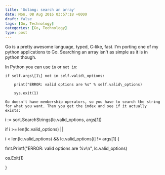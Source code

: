 ```yaml
---
title: 'Golang: search an array'
date: Mon, 08 Aug 2016 03:57:18 +0000
draft: false
tags: [Go, Technology]
categories: [Go, Technology]
type: post
---
```


Go is a pretty awesome language, typed, C-like, fast. I'm porting one of my python applications to Go. Searching an array isn't as simple as it is in python though.

In Python you can use `in` or `not in`:

```
if self.args\[1\] not in self.valid\_options:

    print("ERROR: valid options are %s" % self.valid\_options)

    sys.exit(1)

Go doesn't have membership operators, so you have to search the string for what you want. Then you get the index and see if it actually exists:

```
i := sort.SearchStrings(lc.valid\_options, args\[1\])

if i >= len(lc.valid\_options) ||

  i < len(lc.valid\_options) && lc.valid\_options\[i\] != args\[1\] {

  fmt.Printf("ERROR: valid options are %v\\n", lc.valid\_options)

  os.Exit(1)

}


```
```